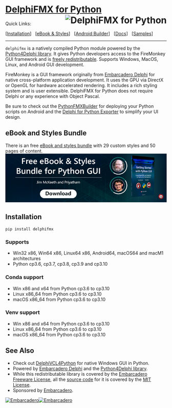 # <a href="https://github.com/Embarcadero/DelphiFMX4Python/">DelphiFMX for Python<img align="right" alt="DelphiFMX for Python" src="https://github.com/Embarcadero/DelphiFMX4Python/raw/main/images/DelphiFMX4Python(256px).png"></a> 

Quick Links:

[[Installation](https://github.com/Embarcadero/DelphiFMX4Python#installation)] &nbsp; [[eBook & Styles](https://embt.co/PythonGUIBundle)] &nbsp; [[Android Builder](https://github.com/Embarcadero/PythonFMXBuilder)] &nbsp; [[Docs](https://github.com/Embarcadero/DelphiFMX4Python/wiki)] &nbsp; [[Samples](https://github.com/Embarcadero/DelphiFMX4Python/tree/main/samples)]

---

`delphifmx` is a natively compiled Python module powered by the [Python4Delphi library](https://github.com/embarcadero/python4delphi). It gives Python developers access to the FireMonkey GUI framework and is [freely redistributable](https://github.com/Embarcadero/DelphiFMX4Python/blob/main/LICENSE.md). Supports Windows, MacOS, Linux, and Android GUI development.

FireMonkey is a GUI framework originally from [Embarcadero Delphi](https://www.embarcadero.com/products/delphi) for native cross-platform application development. It uses the GPU via DirectX or OpenGL for hardware accelerated rendering. It includes a rich styling system and is user extensible. DelphiFMX for Python does not require Delphi or any experience with Object Pascal. 

Be sure to check out the [PythonFMXBuilder](https://github.com/Embarcadero/PythonFMXBuilder) for deploying your Python scripts on Android and the [Delphi for Python Exporter](https://github.com/Embarcadero/Delphi4PythonExporter) to simplify your UI design.

## eBook and Styles Bundle

There is an free [eBook and styles bundle](https://embt.co/PythonGUIBundle) with 29 custom styles and 50 pages of content.
 <a href="https://embt.co/PythonGUIBundle"><img alt="Download the free eBook and Python styles bundle." width="750" src="https://github.com/Embarcadero/PythonFMXBuilder/blob/main/images/30_Banner_Ebook_GGetting Started with Python GUI_830x256.jpg"></a>

## Installation

    pip install delphifmx
   
### Supports
* Win32 x86, Win64 x86, Linux64 x86, Android64, macOS64 and macM1 architectures
* Python cp3.6, cp3.7, cp3.8, cp3.9 and cp3.10

### Conda support
* Win x86 and x64 from Python cp3.6 to cp3.10 
* Linux x86_64 from Python cp3.6 to cp3.10
* macOS x86_64 from Python cp3.6 to cp3.10

### Venv support
* Win x86 and x64 from Python cp3.6 to cp3.10 
* Linux x86_64 from Python cp3.6 to cp3.10
* macOS x86_64 from Python cp3.6 to cp3.10

## See Also

 - Check out [DelphiVCL4Python](https://github.com/Embarcadero/DelphiVCL4Python) for native Windows GUI in Python.
 - Powered by [Embarcadero Delphi](https://www.embarcadero.com/products/delphi) and the [Python4Delphi library](https://github.com/Embarcadero/python4delphi).
 - While this redistributable library is covered by the [Embarcadero Freeware License](https://github.com/Embarcadero/DelphiFMX4Python/blob/main/LICENSE.md), all the [source code](https://github.com/Embarcadero/python4delphi) for it is covered by the [MIT License](https://github.com/Embarcadero/python4delphi/blob/master/LICENSE).
 - Sponsored by [Embarcadero](https://www.embarcadero.com/). 

[![Embarcadero](https://github.com/Embarcadero/DelphiFMX4Python/blob/main/images/Embarcadero-White-50px.png#gh-dark-mode-only])![Embarcadero](https://github.com/Embarcadero/DelphiFMX4Python/blob/main/images/Embarcadero-Black-50px.png#gh-light-mode-only)](https://www.embarcadero.com/)
